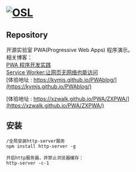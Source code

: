 [![OSL](http://cdn.kymjs.com/image/logo_s.png)](http://www.kymjs.com/works/)
=================

## Repository

开源实验室 PWA(Progressive Web Apps) 程序演示。  
相关博客：  
[PWA 程序开发实践](https://kymjs.com/code/2017/02/18/01/)   
[Service Worker:让网页无网络也能访问](https://kymjs.com/code/2017/02/15/01/)  
[体验地址 : https://kymjs.github.io/PWAblog/](https://kymjs.github.io/PWAblog/)

[体验地址 : https://xzwalk.github.io/PWA/ZXPWA/](https://xzwalk.github.io/PWA/ZXPWA/)

## 安装
```
/全局安装http-server服务
npm install http-server -g
```

```
开启http服务器，并禁止浏览器缓存：
http-server -c-1
```